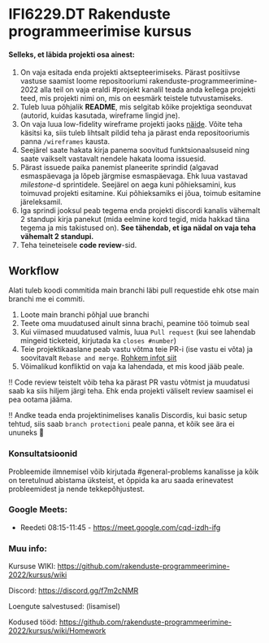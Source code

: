 # IFI6229.DT Rakenduste programmeerimise kursus

#### Selleks, et läbida projekti osa ainest:

1. On vaja esitada enda projekti aktsepteerimiseks. Pärast positiivse vastuse saamist loome repositooriumi rakenduste-programmeerimine-2022 alla teil on vaja eraldi #projekt kanalil  teada anda kellega projekti teed, mis projekti nimi on, mis on eesmärk teistele tutvustamiseks.
2. Tuleb luua põhjalik **README**, mis selgitab kõike projektiga seonduvat (autorid, kuidas kasutada, wireframe lingid jne).
3. On vaja luua low-fidelity wireframe projekti jaoks [näide](https://images.ctfassets.net/qop92tnevinq/0LwOZ4G6nxFy7zp62aRqg/a3e19a8955b3a2ef97f3ddf3a25d0b45/low-fidelity-wireframes-web.png?fm=webp&q=80). Võite teha käsitsi ka, siis tuleb lihtsalt pildid teha ja pärast enda repositooriumis panna `/wireframes` kausta.
4. Seejärel saate hakata kirja panema soovitud funktsionaalsuseid ning saate vaikselt vastavalt nendele hakata looma issuesid.
5. Pärast issuede paika panemist planeerite sprindid (algavad esmaspäevaga ja lõpeb järgmise esmaspäevaga. Ehk luua vastavad *milestone*-d sprintidele. Seejärel on aega kuni põhieksamini, kus toimuvad projekti esitamine. Kui põhieksamiks ei jõua, toimub esitamine järeleksamil.
6. Iga sprindi jooksul peab tegema enda projekti discordi kanalis vähemalt 2 standupi kirja panekut (mida eelmine kord tegid, mida hakkad täna tegema ja mis takistused on). **See tähendab, et iga nädal on vaja teha vähemalt 2 standupi.**
7. Teha teineteisele **code review**-sid.

## Workflow

Alati tuleb koodi commitida main branchi läbi pull requestide ehk otse main branchi me ei commiti. 

1. Loote main branchi põhjal uue branchi
2. Teete oma muudatused ainult sinna brachi, peamine töö toimub seal
3. Kui viimased muudatused valmis, luua ```Pull request``` (kui see lahendab mingeid ticketeid, kirjutada ka ```closes #number```)
4. Teie projektikaaslane peab vastu võtma teie PR-i (ise vastu ei võta) ja soovitavalt ```Rebase and merge```. [Rohkem infot siit](https://rietta.com/blog/github-merge-types/)
5. Võimalikud konfliktid on vaja ka lahendada, et mis kood jääb peale. 

‼️ Code review teistelt võib teha ka pärast PR vastu võtmist ja muudatusi saab ka siis hiljem järgi teha. Ehk enda projekti väliselt review saamisel ei pea ootama jääma.

‼️ Andke teada enda projektinimelises kanalis Discordis, kui basic setup tehtud, siis saab ```branch protectioni``` peale panna, et kõik see ära ei ununeks 🙂

### Konsultatsioonid

Probleemide ilmnemisel võib kirjutada #general-problems kanalisse ja kõik on teretulnud abistama üksteist, et õppida ka aru saada erinevatest probleemidest ja nende tekkepõhjustest.

### Google Meets:

- Reedeti 08:15-11:45 - https://meet.google.com/cqd-izdh-ifg

### Muu info: 

Kursuse WIKI: https://github.com/rakenduste-programmeerimine-2022/kursus/wiki

Discord: https://discord.gg/f7m2cNMR

Loengute salvestused: (lisamisel)

Kodused tööd: https://github.com/rakenduste-programmeerimine-2022/kursus/wiki/Homework
